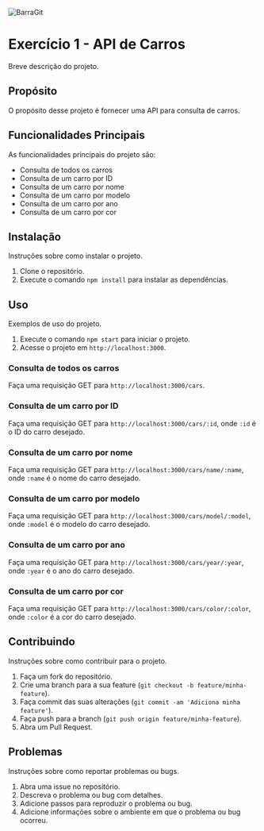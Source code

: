![BarraGit](https://github.com/Gandara247/gandara247/assets/120376565/00602970-43b6-4555-b548-00e87c512ad4)
# Exercício 1 - API de Carros

Breve descrição do projeto.

## Propósito

O propósito desse projeto é fornecer uma API para consulta de carros.

## Funcionalidades Principais

As funcionalidades principais do projeto são:

- Consulta de todos os carros
- Consulta de um carro por ID
- Consulta de um carro por nome
- Consulta de um carro por modelo
- Consulta de um carro por ano
- Consulta de um carro por cor

## Instalação

Instruções sobre como instalar o projeto.

1. Clone o repositório.
2. Execute o comando `npm install` para instalar as dependências.

## Uso

Exemplos de uso do projeto.

1. Execute o comando `npm start` para iniciar o projeto.
2. Acesse o projeto em `http://localhost:3000`.

### Consulta de todos os carros

Faça uma requisição GET para `http://localhost:3000/cars`.

### Consulta de um carro por ID

Faça uma requisição GET para `http://localhost:3000/cars/:id`, onde `:id` é o ID do carro desejado.

### Consulta de um carro por nome

Faça uma requisição GET para `http://localhost:3000/cars/name/:name`, onde `:name` é o nome do carro desejado.

### Consulta de um carro por modelo

Faça uma requisição GET para `http://localhost:3000/cars/model/:model`, onde `:model` é o modelo do carro desejado.

### Consulta de um carro por ano

Faça uma requisição GET para `http://localhost:3000/cars/year/:year`, onde `:year` é o ano do carro desejado.

### Consulta de um carro por cor

Faça uma requisição GET para `http://localhost:3000/cars/color/:color`, onde `:color` é a cor do carro desejado.

## Contribuindo

Instruções sobre como contribuir para o projeto.

1. Faça um fork do repositório.
2. Crie uma branch para a sua feature (`git checkout -b feature/minha-feature`).
3. Faça commit das suas alterações (`git commit -am 'Adiciona minha feature'`).
4. Faça push para a branch (`git push origin feature/minha-feature`).
5. Abra um Pull Request.

## Problemas

Instruções sobre como reportar problemas ou bugs.

1. Abra uma issue no repositório.
2. Descreva o problema ou bug com detalhes.
3. Adicione passos para reproduzir o problema ou bug.
4. Adicione informações sobre o ambiente em que o problema ou bug ocorreu.